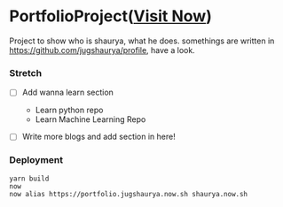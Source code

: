 # PortfolioProject([Visit Now](shaurya.now.sh))

Project to show who is shaurya, what he does.
somethings are written in https://github.com/jugshaurya/profile, have a look.

### Stretch

- [ ] Add wanna learn section

  - Learn python repo
  - Learn Machine Learning Repo

- [ ] Write more blogs and add section in here!

### Deployment

```
yarn build
now
now alias https://portfolio.jugshaurya.now.sh shaurya.now.sh
```
